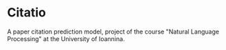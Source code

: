 # Citatio

A paper citation prediction model, project of the course "Natural Language Processing" at the University of Ioannina.

